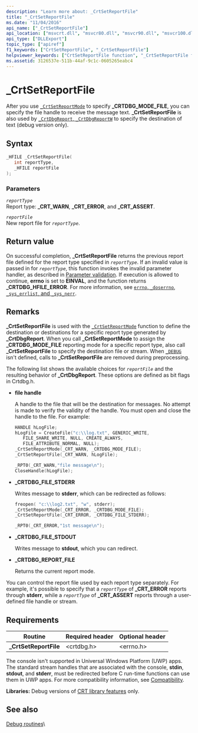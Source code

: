 ```yaml
---
description: "Learn more about: _CrtSetReportFile"
title: "_CrtSetReportFile"
ms.date: "11/04/2016"
api_name: ["_CrtSetReportFile"]
api_location: ["msvcrt.dll", "msvcr80.dll", "msvcr90.dll", "msvcr100.dll", "msvcr100_clr0400.dll", "msvcr110.dll", "msvcr110_clr0400.dll", "msvcr120.dll", "msvcr120_clr0400.dll", "ucrtbase.dll"]
api_type: ["DLLExport"]
topic_type: ["apiref"]
f1_keywords: ["CrtSetReportFile", "_CrtSetReportFile"]
helpviewer_keywords: ["CrtSetReportFile function", "_CrtSetReportFile function"]
ms.assetid: 3126537e-511b-44af-9c1c-0605265eabc4
---
```

# _CrtSetReportFile

After you use [`_CrtSetReportMode`](crtsetreportmode.md) to specify **_CRTDBG_MODE_FILE**, you can specify the file handle to receive the message text. **_CrtSetReportFile** is also used by [`_CrtDbgReport`, `_CrtDbgReportW`](crtdbgreport-crtdbgreportw.md) to specify the destination of text (debug version only).

## Syntax

```C
_HFILE _CrtSetReportFile(
   int reportType,
   _HFILE reportFile
);
```

### Parameters

*`reportType`*\
Report type: **_CRT_WARN**, **_CRT_ERROR**, and **_CRT_ASSERT**.

*`reportFile`*\
New report file for *`reportType`*.

## Return value

On successful completion, **_CrtSetReportFile** returns the previous report file defined for the report type specified in *`reportType`*. If an invalid value is passed in for *`reportType`*, this function invokes the invalid parameter handler, as described in [Parameter validation](../parameter-validation.md). If execution is allowed to continue, **errno** is set to **EINVAL**, and the function returns **_CRTDBG_HFILE_ERROR**. For more information, see [`errno`, `_doserrno`, `_sys_errlist`, and `_sys_nerr`](../errno-doserrno-sys-errlist-and-sys-nerr.md).

## Remarks

**_CrtSetReportFile** is used with the [`_CrtSetReportMode`](crtsetreportmode.md) function to define the destination or destinations for a specific report type generated by **_CrtDbgReport**. When you call **_CrtSetReportMode** to assign the **_CRTDBG_MODE_FILE** reporting mode for a specific report type, also call **_CrtSetReportFile** to specify the destination file or stream. When [`_DEBUG`](../debug.md) isn't defined, calls to **_CrtSetReportFile** are removed during preprocessing.

The following list shows the available choices for *`reportFile`* and the resulting behavior of **_CrtDbgReport**. These options are defined as bit flags in Crtdbg.h.

- **file handle**

   A handle to the file that will be the destination for messages. No attempt is made to verify the validity of the handle. You must open and close the handle to the file. For example:

   ```C
   HANDLE hLogFile;
   hLogFile = CreateFile("c:\\log.txt", GENERIC_WRITE,
      FILE_SHARE_WRITE, NULL, CREATE_ALWAYS,
      FILE_ATTRIBUTE_NORMAL, NULL);
   _CrtSetReportMode(_CRT_WARN, _CRTDBG_MODE_FILE);
   _CrtSetReportFile(_CRT_WARN, hLogFile);

   _RPT0(_CRT_WARN,"file message\n");
   CloseHandle(hLogFile);
   ```

- **_CRTDBG_FILE_STDERR**

   Writes message to **stderr**, which can be redirected as follows:

   ```C
   freopen( "c:\\log2.txt", "w", stderr);
   _CrtSetReportMode(_CRT_ERROR, _CRTDBG_MODE_FILE);
   _CrtSetReportFile(_CRT_ERROR, _CRTDBG_FILE_STDERR);

   _RPT0(_CRT_ERROR,"1st message\n");
   ```

- **_CRTDBG_FILE_STDOUT**

   Writes message to **stdout**, which you can redirect.

- **_CRTDBG_REPORT_FILE**

   Returns the current report mode.

You can control the report file used by each report type separately. For example, it's possible to specify that a *`reportType`* of **_CRT_ERROR** reports through **stderr**, while a *`reportType`* of **_CRT_ASSERT** reports through a user-defined file handle or stream.

## Requirements

|Routine|Required header|Optional header|
|-------------|---------------------|---------------------|
|**_CrtSetReportFile**|\<crtdbg.h>|\<errno.h>|

The console isn't supported in Universal Windows Platform (UWP) apps. The standard stream handles that are associated with the console, **stdin**, **stdout**, and **stderr**, must be redirected before C run-time functions can use them in UWP apps. For more compatibility information, see [Compatibility](../compatibility.md).

**Libraries:** Debug versions of [CRT library features](../crt-library-features.md) only.

## See also

[Debug routines](../debug-routines.md)\
